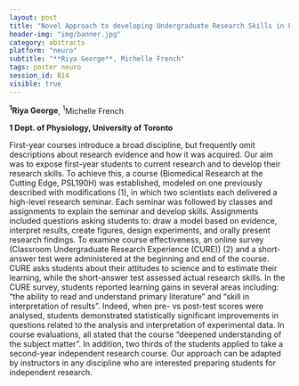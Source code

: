 ```yaml
---
layout: post
title: "Novel Approach to developing Undergraduate Research Skills in First-year"
header-img: "img/banner.jpg"
category: abstracts
platform: "neuro"
subtitle: "**Riya George**, Michelle French"
tags: poster neuro
session_id: B14
visible: true
---
```

**<sup>1</sup>Riya George**, <sup>1</sup>Michelle French

__1 Dept. of Physiology, University of Toronto__

First-year courses introduce a broad discipline, but frequently omit descriptions about research evidence and how it was acquired. Our aim was to expose first-year students to current research and to develop their research skills. To achieve this, a course (Biomedical Research at the Cutting Edge, PSL190H) was established, modeled on one previously described with modifications (1), in which two scientists each delivered a high-level research seminar. Each seminar was followed by classes and assignments to explain the seminar and develop skills. Assignments included questions asking students to: draw a model based on evidence, interpret results, create figures, design experiments, and orally present research findings. To examine course effectiveness, an online survey (Classroom Undergraduate Research Experience (CURE)) (2) and a short-answer test were administered at the beginning and end of the course. CURE asks students about their attitudes to science and to estimate their learning, while the short-answer test assessed actual research skills. In the CURE survey, students reported learning gains in several areas including: “the ability to read and understand primary literature” and “skill in interpretation of results”. Indeed, when pre- vs post-test scores were analysed, students demonstrated statistically significant improvements in questions related to the analysis and interpretation of experimental data. In course evaluations, all stated that the course “deepened understanding of the subject matter”. In addition, two thirds of the students applied to take a second-year independent research course. Our approach can be adapted by instructors in any discipline who are interested preparing students for independent research.
